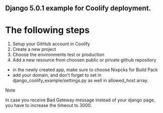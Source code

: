 ## Django 5.0.1 example for Coolify deployment.

# The following steps

1. Setup your GitHub account in Coolify
2. Create a new project
3. Choose the environments test or production
4. Add a new resource from choosen public or private github repository
- in the newly created app, make sure to choose Nixpcks for Build Pack
- add your domain, and don't forget to set in django_coolify_example/settings.py as well in allowed_host array.

> [!NOTE]
> In case you receive Bad Gateway message instead of your django page, you have to increase the timeout to 3000.